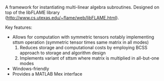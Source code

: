 A framework for instantiating multi-linear algebra subroutines.  Designed on top of the libFLAME library (http://www.cs.utexas.edu/~flame/web/libFLAME.html).

Key features:
  * Allows for computation with symmetric tensors notably implementing sttsm operation (symmetric tensor times same matrix in all modes)
    1. Reduces storage and computational costs by employing BCSS approach to storage and algorithm design
    1. Implements variant of sttsm where matrix is multiplied in all-but-one modes
  * Windows-friendly
  * Provides a MATLAB Mex interface